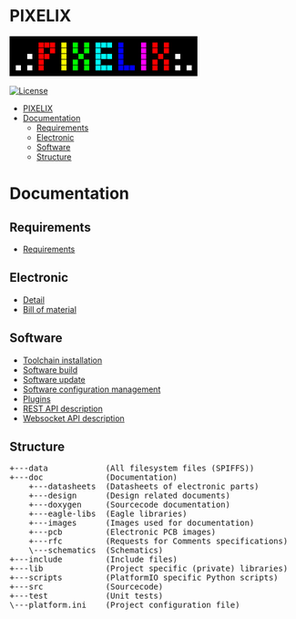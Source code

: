 # PIXELIX
![PIXELIX](./images/LogoBlack.png)

[![License](https://img.shields.io/badge/license-MIT-blue.svg)](http://choosealicense.com/licenses/mit/)

- [PIXELIX](#pixelix)
- [Documentation](#documentation)
  - [Requirements](#requirements)
  - [Electronic](#electronic)
  - [Software](#software)
  - [Structure](#structure)

# Documentation

## Requirements

* [Requirements](REQUIREMENTS.md)

## Electronic

* [Detail](ELECTRONIC.md)
* [Bill of material](BOM.md)

## Software

* [Toolchain installation](TOOLCHAIN-INSTALLATION.md)
* [Software build](SW-BUILD.md)
* [Software update](SW-UPDATE.md)
* [Software configuration management](SW-RELEASE.md)
* [Plugins](PLUGINS.md)
* [REST API description](REST.md)
* [Websocket API description](WEBSOCKET.md)

## Structure

<pre>
+---data            (All filesystem files (SPIFFS))
+---doc             (Documentation)
    +---datasheets  (Datasheets of electronic parts)
    +---design      (Design related documents)
    +---doxygen     (Sourcecode documentation)
    +---eagle-libs  (Eagle libraries)
    +---images      (Images used for documentation)
    +---pcb         (Electronic PCB images)
    +---rfc         (Requests for Comments specifications)
    \---schematics  (Schematics)
+---include         (Include files)
+---lib             (Project specific (private) libraries)
+---scripts         (PlatformIO specific Python scripts)
+---src             (Sourcecode)
+---test            (Unit tests)
\---platform.ini    (Project configuration file)
</pre>
